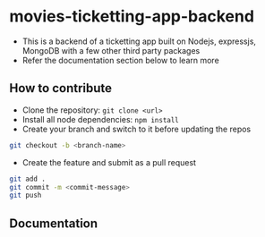 # movies-ticketting-app-backend

- This is a backend of a ticketting app built on Nodejs, expressjs, MongoDB with a few other third party packages
- Refer the documentation section below to learn more

## How to contribute

- Clone the repository: `git clone <url>`
- Install all node dependencies: `npm install`
- Create your branch and switch to it before updating the repos

```bash
git checkout -b <branch-name>

```

- Create the feature and submit as a pull request

```bash
git add .
git commit -m <commit-message>
git push
```

## Documentation
